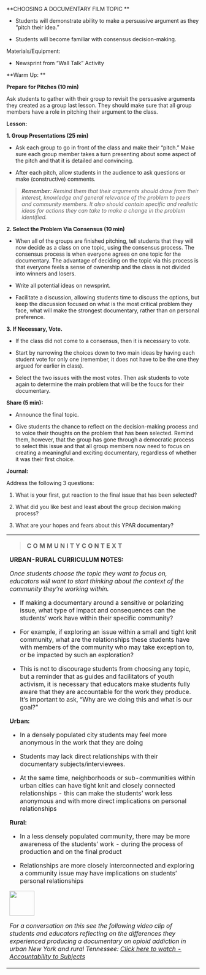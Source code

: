 **CHOOSING A DOCUMENTARY FILM TOPIC **

-   Students will demonstrate ability to make a persuasive argument as they “pitch their idea.”

-   Students will become familiar with consensus decision-making.

Materials/Equipment:

-   Newsprint from “Wall Talk” Activity

**Warm Up: **

**Prepare for Pitches (10 min)**

Ask students to gather with their group to revisit the persuasive arguments they created as a group last lesson. They should make sure that all group members have a role in pitching their argument to the class.

**Lesson:**

**1. Group Presentations (25 min)**

-   Ask each group to go in front of the class and make their “pitch.” Make sure each group member takes a turn presenting about some aspect of the pitch and that it is detailed and convincing.

<!-- -->

-   After each pitch, allow students in the audience to ask questions or make (constructive) comments.

> ***Remember:** Remind them that their arguments should draw from their interest, knowledge and general relevance of the problem to peers and community members. It also should contain specific and realistic ideas for actions they can take to make a change in the problem identified.*

**2. Select the Problem Via Consensus (10 min)**

-   When all of the groups are finished pitching, tell students that they will now decide as a class on one topic, using the consensus process. The consensus process is when everyone agrees on one topic for the documentary. The advantage of deciding on the topic via this process is that everyone feels a sense of ownership and the class is not divided into winners and losers.

-   Write all potential ideas on newsprint.

-   Facilitate a discussion, allowing students time to discuss the options, but keep the discussion focused on what is the most critical problem they face, what will make the strongest documentary, rather than on personal preference.

**3. If Necessary, Vote.**

-   If the class did not come to a consensus, then it is necessary to vote.

<!-- -->

-   Start by narrowing the choices down to two main ideas by having each student vote for only one (remember, it does not have to be the one they argued for earlier in class).

-   Select the two issues with the most votes. Then ask students to vote again to determine the main problem that will be the foucs for their documentary.

**Share (5 min):**

-   Announce the final topic.

-   Give students the chance to reflect on the decision-making process and to voice their thoughts on the problem that has been selected. Remind them, however, that the group has gone through a democratic process to select this issue and that all group members now need to focus on creating a meaningful and exciting documentary, regardless of whether it was their first choice.

**Journal:**

Address the following 3 questions:

1.  What is your first, gut reaction to the final issue that has been selected?

2.  What did you like best and least about the group decision making process?

3.  What are your hopes and fears about this YPAR documentary?

<table>
<tbody>
<tr class="odd">
<td><blockquote>
<p><strong><span class="underline">C O M M U N I T Y C O N T E X T</span></strong></p>
</blockquote>
<p><strong>URBAN-RURAL CURRICULUM NOTES:</strong></p>
<p><em>Once students choose the topic they want to focus on, educators will want to start thinking about the context of the community they’re working within.</em></p>
<ul>
<li><p>If making a documentary around a sensitive or polarizing issue, what type of impact and consequences can the students’ work have within their specific community?</p></li>
</ul>
<ul>
<li><p>For example, if exploring an issue within a small and tight knit community, what are the relationships these students have with members of the community who may take exception to, or be impacted by such an exploration?</p></li>
</ul>
<ul>
<li><p>This is not to discourage students from choosing any topic, but a reminder that as guides and facilitators of youth activism, it is necessary that educators make students fully aware that they are accountable for the work they produce. It’s important to ask, “Why are we doing this and what is our goal?”</p></li>
</ul>
<p><strong>Urban:</strong></p>
<ul>
<li><p>In a densely populated city students may feel more anonymous in the work that they are doing</p></li>
<li><p>Students may lack direct relationships with their documentary subjects/interviewees.</p></li>
<li><p>At the same time, neighborhoods or sub-communities within urban cities can have tight knit and closely connected relationships - this can make the students’ work less anonymous and with more direct implications on personal relationships</p></li>
</ul>
<p><strong>Rural:</strong></p>
<ul>
<li><p>In a less densely populated community, there may be more awareness of the students’ work - during the process of production and on the final product</p></li>
<li><p>Relationships are more closely interconnected and exploring a community issue may have implications on students’ personal relationships</p></li>
</ul>
<p><img src="media/image1.png" style="width:0.67188in;height:0.67188in" /></p>
<p><em>For a conversation on this see the following video clip of students and educators reflecting on the differences they experienced producing a documentary on opioid addiction in urban New York and rural Tennessee: <span class="underline"><a href="https://drive.google.com/file/d/1PDbiNOrF0f_ewKCS2yTAmsM3W5nR9iBy/view?usp=sharing">Click here to watch - Accountability to Subjects</a> </span></em></p></td>
</tr>
</tbody>
</table>
